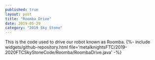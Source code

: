 ```yaml
---
published: true
layout: post
title: "Roomba Drive"
date: 2019-05-29
category: "2019 Sky Stone"
---
```


This is the code used to drive our robot known as Roomba.
{%- include widgets/github-repository.html file='metalknightsFTC/2019-2020FTCSkyStoneCode/Roomba/RoombaDrive.java' -%}
